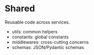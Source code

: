 # Shared

Reusable code across services.
- utils: common helpers
- constants: global constants
- middlewares: cross-cutting concerns
- schemas: JSON/Pydantic schemas
